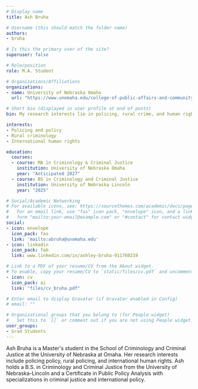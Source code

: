```yaml
---
# Display name
title: Ash Bruha

# Username (this should match the folder name)
authors:
- bruha

# Is this the primary user of the site?
superuser: false

# Role/position
role: M.A. Student

# Organizations/Affiliations
organizations:
- name: University of Nebraska Omaha
  url: "https://www.unomaha.edu/college-of-public-affairs-and-community-service/criminology-and-criminal-justice/about-us/funded-graduate-students.php#Masters%20Students%20(funded%20on%20graduate%20assistantships)-main"

# Short bio (displayed in user profile at end of posts)
bio: My research interests lie in policing, rural crime, and human rights.

interests:
- Policing and policy
- Rural criminology
- International human rights

education:
  courses:
  - course: MA in Criminology & Criminal Justice
    institution: University of Nebraska Omaha
    year: "Anticipated 2027"
  - course: BS in Criminology and Criminal Justice
    institution: University of Nebraska Lincoln
    year: "2025"

# Social/Academic Networking
# For available icons, see: https://sourcethemes.com/academic/docs/page-builder/#icons
#   For an email link, use "fas" icon pack, "envelope" icon, and a link in the
#   form "mailto:your-email@example.com" or "#contact" for contact widget.
social:
- icon: envelope
  icon_pack: fas
  link: 'mailto:abruha@unomaha.edu'
- icon: linkedin
  icon_pack: fab
  link: www.linkedin.com/in/ashley-bruha-911760219

# Link to a PDF of your resume/CV from the About widget.
# To enable, copy your resume/CV to `static/files/cv.pdf` and uncomment the lines below.
- icon: cv
  icon_pack: ai
  link: "files/cv_bruha.pdf"

# Enter email to display Gravatar (if Gravatar enabled in Config)
# email: ""

# Organizational groups that you belong to (for People widget)
#   Set this to `[]` or comment out if you are not using People widget.
user_groups:
- Grad Students
---
```

Ash Bruha is a Master's student in the School of Criminology and Criminal Justice at the University of Nebraska at Omaha. Her research interests include policing policy, rural policing, and international human rights. Ash holds a B.S. in Criminology and Criminal Justice from the University of Nebraska-Lincoln and a Certificate in Public Policy Analysis with specializations in criminal justice and international policy.